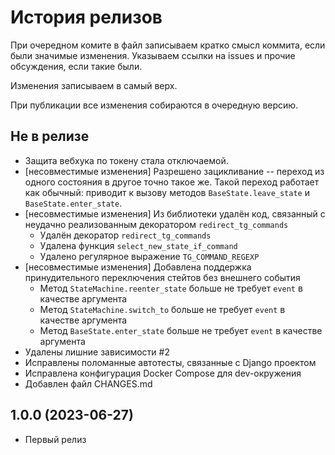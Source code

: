 История релизов
===============

При очередном комите в файл записываем кратко смысл коммита, если были значимые изменения. Указываем ссылки на issues и прочие обсуждения, если такие были.

Изменения записываем в самый верх.

При публикации все изменения собираются в очередную версию.


Не в релизе
------------------------

- Защита вебхука по токену стала отключаемой.
- [несовместимые изменения] Разрешено зацикливание -- переход из одного состояния в другое точно такое же. Такой переход работает как обычный: приводит к вызову методов `BaseState.leave_state` и `BaseState.enter_state`.
- [несовместимые изменения] Из библиотеки удалён код, связанный с неудачно реализованным декоратором `redirect_tg_commands`
    - Удалён декоратор `redirect_tg_commands`
    - Удалена функция `select_new_state_if_command`
    - Удалено регулярное выражение `TG_COMMAND_REGEXP`
- [несовместимые изменения] Добавлена поддержка принудительного переключения стейтов без внешнего события
    - Метод `StateMachine.reenter_state` больше не требует `event` в качестве аргумента
    - Метод `StateMachine.switch_to` больше не требует `event` в качестве аргумента
    - Метод `BaseState.enter_state` больше не требует `event` в качестве аргумента
- Удалены лишние зависимости #2
- Исправлены поломанные автотесты, связанные с Django проектом
- Исправлена конфигурация Docker Compose для dev-окружения
- Добавлен файл CHANGES.md

1.0.0 (2023-06-27)
------------------------

- Первый релиз

